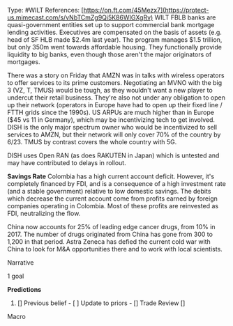 Type: #WILT 
References: [https://on.ft.com/45Mezx7](https://protect-us.mimecast.com/s/vNbTCmZg9Qi5K86WIGXgRv)
WILT
FBLB banks are quasi-government entities set up to support commercial bank mortgage lending activities. Executives are compensated on the basis of assets (e.g. head of SF HLB made $2.4m last year). The program manages $1.5 trillion, but only 350m went towards affordable housing. They functionally provide liquidity to big banks, even though those aren't the major originators of mortgages. 

There was a story on Friday that AMZN was in talks with wireless operators to offer services to its prime customers. Negotiating an MVNO with the big 3 (VZ, T, TMUS) would be tough, as they wouldn't want a new player to undercut their retail business. They're also not under any obligation to open up their network (operators in Europe have had to open up their fixed line / FTTH grids since the 1990s). US ARPUs are much higher than in Europe ($45 vs 11 in Germany), which may be incentivizing tech to get involved. DISH is the only major spectrum owner who would be incentivized to sell services to AMZN, but their network will only cover 70% of the country by 6/23. TMUS by contrast covers the whole country with 5G.

DISH uses Open RAN (as does RAKUTEN in Japan) which is untested and may have contributed to delays in rollout.

**Savings Rate**
Colombia has a high current account deficit. However, it's completely financed by FDI, and is a consequence of a high investment rate (and a stable government) relative to low domestic savings. The debits which decrease the current account come from profits earned by foreign companies operating in Colombia. Most of these profits are reinvested as FDI, neutralizing the flow. 


China now accounts for 25% of leading edge cancer drugs, from 10% in 2017. The number of drugs originated from China has gone from 300 to 1,200 in that period. Astra Zeneca has defied the current cold war with China to look for M&A opportunities there and to work with local scientists. 

Narrative

1 goal


**Predictions**

1) []
Previous belief - 
[ ]
Update to priors - 
[]
Trade Review
[]





Macro
